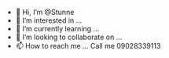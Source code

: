 - 👋 Hi, I’m @Stunne
- 👀 I’m interested in ...
- 🌱 I’m currently learning ...
- 💞️ I’m looking to collaborate on ...
- 📫 How to reach me ...
Call me 09028339113

<!---
Stunne/Stunne is a ✨ special ✨ repository because its `README.md` (this file) appears on your GitHub profile.
You can click the Preview link to take a look at your changes.
--->
